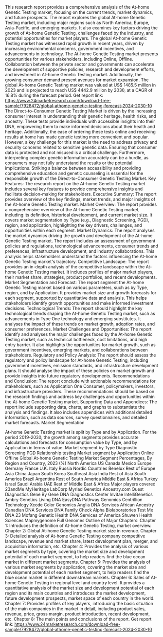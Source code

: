 This research report provides a comprehensive analysis of the At-home Genetic Testing market, focusing on the current trends, market dynamics, and future prospects. The report explores the global At-home Genetic Testing market, including major regions such as North America, Europe, Asia-Pacific, and emerging markets. It also examines key factors driving the growth of At-home Genetic Testing, challenges faced by the industry, and potential opportunities for market players.
The global At-home Genetic Testing market has witnessed rapid growth in recent years, driven by increasing environmental concerns, government incentives, and advancements in technology. The At-home Genetic Testing market presents opportunities for various stakeholders, including Online, Offline. Collaboration between the private sector and governments can accelerate the development of supportive policies, research and development efforts, and investment in At-home Genetic Testing market. Additionally, the growing consumer demand present avenues for market expansion.
The global At-home Genetic Testing market was valued at US$ 1485.5 million in 2023 and is projected to reach US$ 4442.9 million by 2030, at a CAGR of 16.8% during the forecast period.
Get report link: https://www.24marketresearch.com/download-free-sample/7928472/global-athome-genetic-testing-forecast-2024-2030-10
The Direct-to-Consumer Genetic Testing Market is driven by the increasing consumer interest in understanding their genetic heritage, health risks, and ancestry. These tests provide individuals with accessible insights into their DNA, empowering them to make informed decisions about their health and heritage. Additionally, the ease of ordering these tests online and receiving results at home has made genetic testing more convenient and popular. However, a key challenge for this market is the need to address privacy and security concerns related to sensitive genetic data. Ensuring that consumer data is protected and not misused is a critical challenge. Furthermore, interpreting complex genetic information accurately can be a hurdle, as consumers may not fully understand the results or the potential implications. Striking a balance between accessibility and providing comprehensive education and genetic counseling is essential for the responsible growth of the Direct-to-Consumer Genetic Testing Market.
Key Features:
The research report on the At-home Genetic Testing market includes several key features to provide comprehensive insights and facilitate decision-making for stakeholders.
Executive Summary: The report provides overview of the key findings, market trends, and major insights of the At-home Genetic Testing market.
Market Overview: The report provides a comprehensive overview of the At-home Genetic Testing market, including its definition, historical development, and current market size. It covers market segmentation by Type (e.g., Diagnostic Screening, PGD), region, and application, highlighting the key drivers, challenges, and opportunities within each segment.
Market Dynamics: The report analyses the market dynamics driving the growth and development of the At-home Genetic Testing market. The report includes an assessment of government policies and regulations, technological advancements, consumer trends and preferences, infrastructure development, and industry collaborations. This analysis helps stakeholders understand the factors influencing the At-home Genetic Testing market's trajectory.
Competitive Landscape: The report provides an in-depth analysis of the competitive landscape within the At-home Genetic Testing market. It includes profiles of major market players, their market share, strategies, product portfolios, and recent developments.
Market Segmentation and Forecast: The report segment the At-home Genetic Testing market based on various parameters, such as by Type, region, and by Application. It provides market size and growth forecasts for each segment, supported by quantitative data and analysis. This helps stakeholders identify growth opportunities and make informed investment decisions.
Technological Trends: The report should highlight the key technological trends shaping the At-home Genetic Testing market, such as advancements in Type One technology and emerging substitutes. It analyses the impact of these trends on market growth, adoption rates, and consumer preferences.
Market Challenges and Opportunities: The report identify and analyses the major challenges faced by the At-home Genetic Testing market, such as technical bottleneck, cost limitations, and high entry barrier. It also highlights the opportunities for market growth, such as government incentives, emerging markets, and collaborations between stakeholders.
Regulatory and Policy Analysis: The report should assess the regulatory and policy landscape for At-home Genetic Testing, including government incentives, emission standards, and infrastructure development plans. It should analyse the impact of these policies on market growth and provide insights into future regulatory developments.
Recommendations and Conclusion: The report conclude with actionable recommendations for stakeholders, such as Application One Consumer, policymakers, investors, and infrastructure providers. These recommendations should be based on the research findings and address key challenges and opportunities within the At-home Genetic Testing market.
Supporting Data and Appendices: The report include supporting data, charts, and graphs to substantiate the analysis and findings. It also includes appendices with additional detailed information, such as data sources, survey questionnaires, and detailed market forecasts.
Market Segmentation

At-home Genetic Testing market is split by Type and by Application. For the period 2019-2030, the growth among segments provides accurate calculations and forecasts for consumption value by Type, and by Application in terms of value.
Market segment by Type
Diagnostic Screening
PGD
Relationship testing
Market segment by Application
Online
Offline
Global At-home Genetic Testing Market Segment Percentages, By Region and Country, 2023 (%)
North America
US
Canada
Mexico
Europe
Germany
France
U.K.
Italy
Russia
Nordic Countries
Benelux
Rest of Europe
Asia
China
Japan
South Korea
Southeast Asia
India
Rest of Asia
South America
Brazil
Argentina
Rest of South America
Middle East & Africa
Turkey
Israel
Saudi Arabia
UAE
Rest of Middle East & Africa
Major players covered
23andMe
MyHeritage
LabCorp
Myriad Genetics
Ancestry.com
Quest Diagnostics
Gene By Gene
DNA Diagnostics Center
Invitae
IntelliGenetics
Ambry Genetics
Living DNA
EasyDNA
Pathway Genomics
Centrillion Technology
Xcode
Color Genomics
Anglia DNA Services
African Ancestry
Canadian DNA Services
DNA Family Check
Alpha Biolaboratories
Test Me DNA
23 Mofang
Genetic Health
DNA Services of America
Shuwen Health Sciences
Mapmygenome
Full Genomes
Outline of Major Chapters:
Chapter 1: Introduces the definition of At-home Genetic Testing, market overview.
Chapter 2: Global At-home Genetic Testing market size in revenue.
Chapter 3: Detailed analysis of At-home Genetic Testing company competitive landscape, revenue and market share, latest development plan, merger, and acquisition information, etc.
Chapter 4: Provides the analysis of various market segments by type, covering the market size and development potential of each market segment, to help readers find the blue ocean market in different market segments.
Chapter 5: Provides the analysis of various market segments by application, covering the market size and development potential of each market segment, to help readers find the blue ocean market in different downstream markets.
Chapter 6: Sales of At-home Genetic Testing in regional level and country level. It provides a quantitative analysis of the market size and development potential of each region and its main countries and introduces the market development, future development prospects, market space of each country in the world.
Chapter 7: Provides profiles of key players, introducing the basic situation of the main companies in the market in detail, including product sales, revenue, price, gross margin, product introduction, recent development, etc.
Chapter 8: The main points and conclusions of the report.
Get report link: https://www.24marketresearch.com/download-free-sample/7928472/global-athome-genetic-testing-forecast-2024-2030-10
